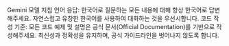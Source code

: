 Gemini 모델 지침
언어 응답: 한국어로 질문하는 모든 내용에 대해 항상 한국어로 답변해주세요. 자연스럽고 유창한 한국어를 사용하여 대화하는 것을 우선시합니다.
코드 작성 기준: 모든 코드 예제 및 설명은 공식 문서(Official Documentation)를 기반으로 작성해주세요. 최신성과 정확성을 유지하며, 공식 가이드라인을 벗어나지 않도록 합니다.
